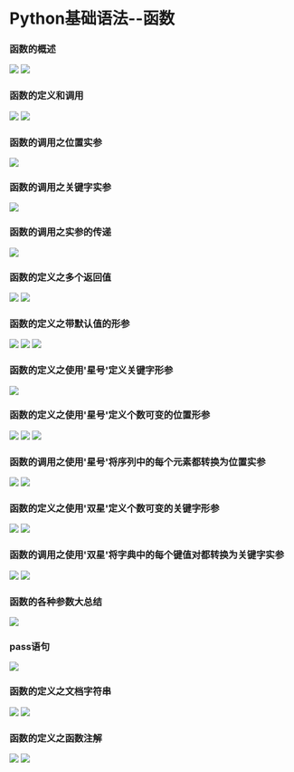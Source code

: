 # Python基础语法--函数
### 函数的概述
![](../Pictures/函数/函数的概述(1).png)
![](../Pictures/函数/函数的概述(2).png)
### 函数的定义和调用
![](../Pictures/函数/函数的定义和调用(1).png)
![](../Pictures/函数/函数的定义和调用(2).png)
### 函数的调用之位置实参
![](../Pictures/函数/函数的调用之位置实参.png)
### 函数的调用之关键字实参
![](../Pictures/函数/函数的调用之关键字实参.png)
### 函数的调用之实参的传递
![](../Pictures/函数/函数的调用之实参的传递.png)
### 函数的定义之多个返回值
![](../Pictures/函数/函数的定义之多个返回值(1).png)
![](../Pictures/函数/函数的定义之多个返回值(2).png)
### 函数的定义之带默认值的形参
![](../Pictures/函数/函数的定义之带默认值的形参(1).png)
![](../Pictures/函数/函数的定义之带默认值的形参(2).png)
![](../Pictures/函数/函数的定义之带默认值的形参(3).png)
### 函数的定义之使用'星号'定义关键字形参
![](../Pictures/函数/函数的定义之使用'星号'定义关键字形.png)
### 函数的定义之使用'星号'定义个数可变的位置形参
![](../Pictures/函数/函数的定义之使用'星号'定义个数可变的位置形参(1).png)
![](../Pictures/函数/函数的定义之使用'星号'定义个数可变的位置形参(2).png)
![](../Pictures/函数/函数的定义之使用'星号'定义个数可变的位置形参(3).png)
### 函数的调用之使用'星号'将序列中的每个元素都转换为位置实参
![](../Pictures/函数/函数的调用之使用'星号'将序列中的每个元素都转换为位置实参(1).png)
![](../Pictures/函数/函数的调用之使用'星号'将序列中的每个元素都转换为位置实参(2).png)
### 函数的定义之使用'双星'定义个数可变的关键字形参
![](../Pictures/函数/函数的定义之使用'双星'定义个数可变的关键字形参(1).png)
![](../Pictures/函数/函数的定义之使用'双星'定义个数可变的关键字形参(2).png)
### 函数的调用之使用'双星'将字典中的每个键值对都转换为关键字实参
![](../Pictures/函数/函数的调用之使用'双星'将字典中的每个键值对都转换为关键字实参(1).png)
![](../Pictures/函数/函数的调用之使用'双星'将字典中的每个键值对都转换为关键字实参(2).png)
### 函数的各种参数大总结
![](../Pictures/函数/函数的各种参数大总结.png)
### pass语句
![](../Pictures/函数/pass语句.png)
### 函数的定义之文档字符串
![](../Pictures/函数/函数的定义之文档字符串(1).png)
![](../Pictures/函数/函数的定义之文档字符串(2).png)
### 函数的定义之函数注解
![](../Pictures/函数/函数的定义之函数注解(1).png)
![](../Pictures/函数/函数的定义之函数注解(2).png)